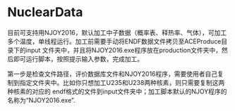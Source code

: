 # NuclearData
目前可支持用NJOY2016，默认加工中子数据（概率表、释热率、气体），可加工多个温度，单线程运行。加工前需要手动将ENDF数据文件拷贝至ACEProduce目录下的input
文件夹中，并且将NJOY2016.exe程序放在production文件夹中，然后即可运行脚本，按照提示输入参数，完成加工。

第一步是检查文件路径，评价数据库文件和NJOY2016程序，需要使用者自己复制到指定文件夹中。比如你只想加工U235和U238两种核素，则只需要复制这两种核素的对应的
endf格式的文件到input文件夹中；加工脚本默认的NJOY程序的名称为“NJOY2016.exe”.
